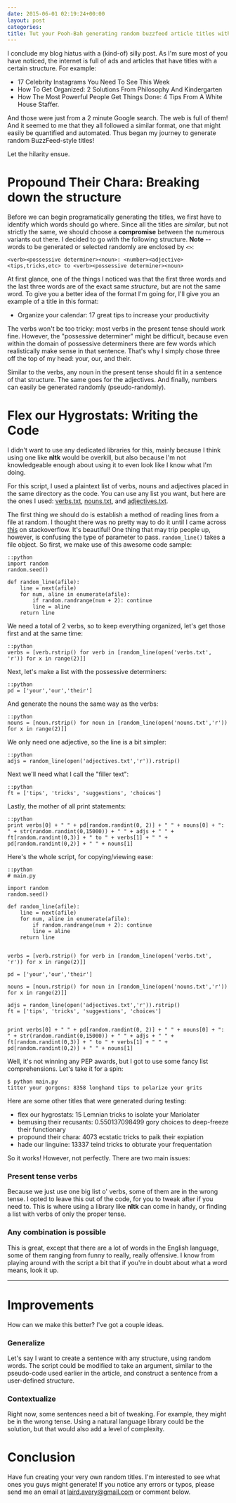 ```yaml
---
date: 2015-06-01 02:19:24+00:00
layout: post
categories: 
title: Tut your Pooh-Bah generating random buzzfeed article titles with Python
---
```

I conclude my blog hiatus with a (kind-of) silly post. As I'm sure most of you have noticed, the internet is full of ads and articles that have titles with a certain structure. For example:   

* 17 Celebrity Instagrams You Need To See This Week    
* How To Get Organized: 2 Solutions From Philosophy And Kindergarten   
* How The Most Powerful People Get Things Done: 4 Tips From A White House Staffer.

And those were just from a 2 minute Google search. The web is full of them! And it seemed to me that they all followed a similar format, one that might easily be quantified and automated. Thus began my journey to generate random BuzzFeed-style titles!


Let the hilarity ensue.


# Propound Their Chara: Breaking down the structure

Before we can begin programatically generating the titles, we first have to identify which words should go where. Since all the titles are *similar*, but not strictly the same, we should choose a **compromise** between the numerous variants out there. I decided to go with the following structure. **Note** -- words to be generated or selected randomly are enclosed by `<>`:

    <verb><possessive determiner><noun>: <number><adjective><tips,tricks,etc> to <verb><possessive determiner><noun>

At first glance, one of the things I noticed was that the first three words and the last three words are of the exact same *structure*, but are not the same word. To give you a better idea of the format I'm going for, I'll give you an example of a title in this format:  

* Organize your calendar: 17 great tips to increase your productivity

The verbs won't be too tricky: most verbs in the present tense should work fine. However, the "possessive determiner" might be difficult, because even within the domain of possessive determiners there are few words which realistically make sense in that sentence. That's why I simply chose three off the top of my head: your, our, and their.   

Similar to the verbs, any noun in the present tense should fit in a sentence of that structure. The same goes for the adjectives. And finally, numbers can easily be generated randomly (pseudo-randomly).

# Flex our Hygrostats: Writing the Code

I didn't want to use any dedicated libraries for this, mainly because I think using one like **nltk** would be overkill, but also because I'm not knowledgeable enough about using it to even look like I know what I'm doing.

For this script, I used a plaintext list of verbs, nouns and adjectives placed in the same directory as the code. You can use any list you want, but here are the ones I used: [verbs.txt][1], [nouns.txt][2], and [adjectives.txt][3].

The first thing we should do is establish a method of reading lines from a file at random. I thought there was no pretty way to do it until I came across [this][4] on stackoverflow. It's beautiful! One thing that may trip people up, however, is confusing the type of parameter to pass. `random_line()` takes a file object. So first, we make use of this awesome code sample:

    ::python
    import random
    random.seed()

    def random_line(afile):
        line = next(afile)
        for num, aline in enumerate(afile):
            if random.randrange(num + 2): continue
            line = aline
        return line

We need a total of 2 verbs, so to keep everything organized, let's get those first and at the same time:

    ::python
    verbs = [verb.rstrip() for verb in [random_line(open('verbs.txt', 'r')) for x in range(2)]]

Next, let's make a list with the possessive determiners:

    ::python
    pd = ['your','our','their']

And generate the nouns the same way as the verbs:

    ::python
    nouns = [noun.rstrip() for noun in [random_line(open('nouns.txt','r')) for x in range(2)]]

We only need one adjective, so the line is a bit simpler:

    ::python
    adjs = random_line(open('adjectives.txt','r')).rstrip()

Next we'll need what I call the "filler text":

    ::python
    ft = ['tips', 'tricks', 'suggestions', 'choices']

Lastly, the mother of all print statements:

    ::python
    print verbs[0] + " " + pd[random.randint(0, 2)] + " " + nouns[0] + ": " + str(random.randint(0,15000)) + " " + adjs + " " + ft[random.randint(0,3)] + " to " + verbs[1] + " " + pd[random.randint(0,2)] + " " + nouns[1]

Here's the whole script, for copying/viewing ease:

    ::python
    # main.py

    import random
    random.seed()

    def random_line(afile):
        line = next(afile)
        for num, aline in enumerate(afile):
            if random.randrange(num + 2): continue
            line = aline    
        return line


    verbs = [verb.rstrip() for verb in [random_line(open('verbs.txt', 'r')) for x in range(2)]]

    pd = ['your','our','their']

    nouns = [noun.rstrip() for noun in [random_line(open('nouns.txt','r')) for x in range(2)]]

    adjs = random_line(open('adjectives.txt','r')).rstrip()
    ft = ['tips', 'tricks', 'suggestions', 'choices']


    print verbs[0] + " " + pd[random.randint(0, 2)] + " " + nouns[0] + ": " + str(random.randint(0,15000)) + " " + adjs + " " + ft[random.randint(0,3)] + " to " + verbs[1] + " " + pd[random.randint(0,2)] + " " + nouns[1]

Well, it's not winning any PEP awards, but I got to use some fancy list comprehensions. Let's take it for a spin:

    $ python main.py
    titter your gorgons: 8358 longhand tips to polarize your grits

Here are some other titles that were generated during testing:  

* flex our hygrostats: 15 Lemnian tricks to isolate your Mariolater
* bemusing their recusants: 0.550137098499 gory choices to deep-freeze their functionary
* propound their chara: 4073 ecstatic tricks to paik their expiation
* hade our linguine: 13337 teind tricks to obturate your frequentation 

So it works! However, not perfectly. There are two main issues:

### Present tense verbs

Because we just use one big list o' verbs, some of them are in the wrong tense. I opted to leave this out of the code, for you to tweak after if you need to. This is where using a library like **nltk** can come in handy, or finding a list with verbs of only the proper tense.

### Any combination is possible

This is great, except that there are a lot of words in the English language, some of them ranging from funny to really, really offensive. I know from playing around with the script a bit that if you're in doubt about what a word means, look it up. 

----

# Improvements

How can we make this better? I've got a couple ideas. 

### Generalize

Let's say I want to create a sentence with any structure, using random words. The script could be modified to take an argument, similar to the pseudo-code used earlier in the article, and construct a sentence from a user-defined structure. 

### Contextualize

Right now, some sentences need a bit of tweaking. For example, they might be in the wrong tense. Using a natural language library could be the solution, but that would also add a level of complexity.

# Conclusion

Have fun creating your very own random titles. I'm interested to see what ones you guys might generate! If you notice any errors or typos, please send me an email at laird.avery@gmail.com or comment below.


  [1]: http://www.averylaird.com/static/media/uploads/blog/verbs.txt
  [2]: http://www.averylaird.com/static/media/uploads/blog/nouns.txt
  [3]: http://www.averylaird.com/static/media/uploads/blog/adjectives.txt
  [4]: http://stackoverflow.com/questions/3540288/how-do-i-read-a-random-line-from-one-file-in-python